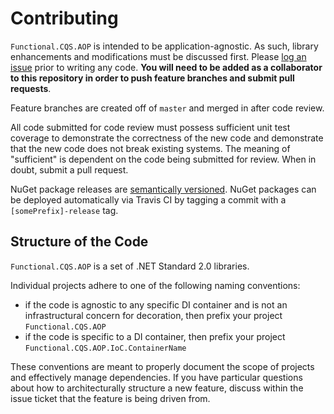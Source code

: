 # Contributing

`Functional.CQS.AOP` is intended to be application-agnostic.  As such, library enhancements and modifications must be discussed first.  Please [log an issue](https://github.com/RyanMarcotte/Functional.CQS/issues) prior to writing any code.  **You will need to be added as a collaborator to this repository in order to push feature branches and submit pull requests**.

Feature branches are created off of `master` and merged in after code review.

All code submitted for code review must possess sufficient unit test coverage to demonstrate the correctness of the new code and demonstrate that the new code does not break existing systems.  The meaning of "sufficient" is dependent on the code being submitted for review.  When in doubt, submit a pull request.

NuGet package releases are [semantically versioned](https://semver.org/).  NuGet packages can be deployed automatically via Travis CI by tagging a commit with a `[somePrefix]-release` tag.

## Structure of the Code

`Functional.CQS.AOP` is a set of .NET Standard 2.0 libraries.

Individual projects adhere to one of the following naming conventions:
- if the code is agnostic to any specific DI container and is not an infrastructural concern for decoration, then prefix your project `Functional.CQS.AOP`
- if the code is specific to a DI container, then prefix your project `Functional.CQS.AOP.IoC.ContainerName`

These conventions are meant to properly document the scope of projects and effectively manage dependencies.  If you have particular questions about how to architecturally structure a new feature, discuss within the issue ticket that the feature is being driven from.
